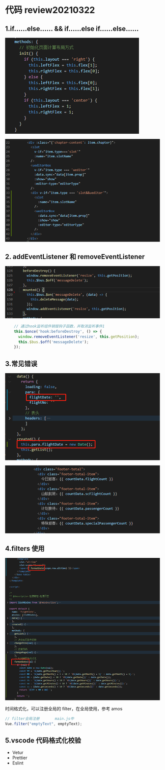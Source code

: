 # 代码 review20210322

## 1.if……else…… && if……else if……else……

![image-20210322101231791](../assets/image-20210322101231791.png)

![image-20210322104858756](../assets/image-20210322104858756.png)

## 2. addEventListener 和 removeEventListener

![image-20210322132605111](../assets/image-20210322132605111.png)

```JavaScript
    // 通过hook监听组件销毁钩子函数，并取消监听事件1
    this.$once('hook:beforeDestroy', () => {
      window.removeEventListener('resize', this.getPosition);
      this.$bus.$off('messageDelete');
    });
```

## 3.常见错误

![image-20210322134343299](../assets/image-20210322134343299.png)

![image-20210322135012618](../assets/image-20210322135012618.png)

## 4.filters 使用

![image-20210322134525006](../assets/image-20210322134525006.png)

时间格式化，可以注册全局的 filter，在全局使用，参考 amos

```javascript
// filter全局注册       main.js中
Vue.filter("emptyText", emptyText);
```

## 5.vscode 代码格式化校验

- Vetur
- Prettier
- Eslint
